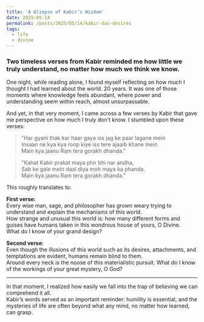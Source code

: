 ```yaml
---
title: 'A Glimpse of Kabir’s Wisdom'
date: 2025-05-14
permalink: /posts/2025/05/14/kabir-das-desires
tags:
  - life
  - divine
---
```


### Two timeless verses from Kabir reminded me how little we truly understand, no matter how much we think we know.

One night, while reading alone, I found myself reflecting on how much I thought I had learned about the world. 20 years. 
It was one of those moments where knowledge feels abundant, where power and understanding seem within reach, almost unsurpassable.

And yet, in that very moment, I came across a few verses by Kabir that gave me perspective on how much I truly don't know.
I stumbled upon these verses:

> "Har gyani thak kar haar gaya iss jag ke paar lagane mein  
> Insaan ne kya kya roop kiye iss tere ajaaib khane mein  
> Main kya jaanu Ram tera gorakh dhanda."

> "Kahat Kabir prakat maya phir bhi nar andha,  
> Sab ke gale mein daal diya moh maya ka phanda.  
> Main kya jaanu Ram tera gorakh dhanda."

This roughly translates to:

**First verse:**  
Every wise man, sage, and philosopher has grown weary trying to understand and explain the mechanisms of this world.  
How strange and unusual this world is: how many different forms and guises have humans taken in this wondrous house of yours, O Divine.  
What do I know of your grand design?

**Second verse:**  
Even though the illusions of this world such as its desires, attachments, and temptations are evident, humans remain blind to them.  
Around every neck is the noose of this materialistic pursuit.
What do I know of the workings of your great mystery, O God?

---

In that moment, I realized how easily we fall into the trap of believing we can comprehend it all.  
Kabir’s words served as an important reminder: humility is essential, and the mysteries of life are often beyond what any mind, no matter how learned, can grasp.